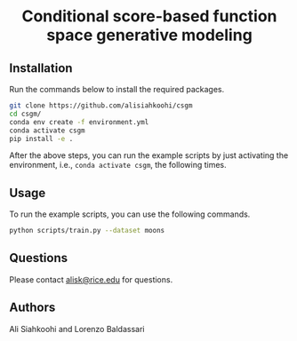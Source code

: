 <h1 align="center">Conditional score-based function space generative modeling</h1>


## Installation

Run the commands below to install the required packages.

```bash
git clone https://github.com/alisiahkoohi/csgm
cd csgm/
conda env create -f environment.yml
conda activate csgm
pip install -e .
```

After the above steps, you can run the example scripts by just
activating the environment, i.e., `conda activate csgm`, the
following times.

## Usage

To run the example scripts, you can use the following commands.

```bash
python scripts/train.py --dataset moons
```
## Questions

Please contact alisk@rice.edu for questions.

## Authors

Ali Siahkoohi and Lorenzo Baldassari